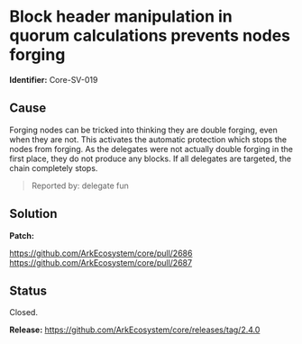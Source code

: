 # Block header manipulation in quorum calculations prevents nodes forging
**Identifier:** Core-SV-019

## Cause
Forging nodes can be tricked into thinking they are double forging, even when they are not. This activates the automatic protection which stops the nodes from forging. As the delegates were not actually double forging in the first place, they do not produce any blocks. If all delegates are targeted, the chain completely stops.

>Reported by: delegate fun

## Solution

**Patch:**

https://github.com/ArkEcosystem/core/pull/2686
https://github.com/ArkEcosystem/core/pull/2687

## Status
Closed.

**Release:** https://github.com/ArkEcosystem/core/releases/tag/2.4.0